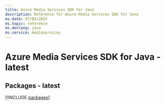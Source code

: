 ```yaml
---
title: Azure Media Services SDK for Java
description: Reference for Azure Media Services SDK for Java
ms.date: 07/03/2025
ms.topic: reference
ms.devlang: java
ms.service: mediaservices
---
```

# Azure Media Services SDK for Java - latest
## Packages - latest
[!INCLUDE [packages](media-services-index.md)]